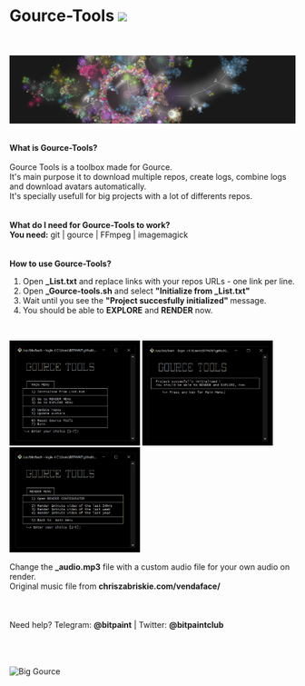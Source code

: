 # Gource-Tools                         <img src="https://img.shields.io/badge/License-MIT-orange.svg"> <br> <br>



 <img src="https://raw.githubusercontent.com/bitpaint/bitcoin-gources/main/gource/art/screenshoot.jpg" alt="Combined" width="690px"> <br> <br>


<b>What is Gource-Tools?</b><br>
<br>
Gource Tools is a toolbox made for Gource.<br>
It's main purpose it to download multiple repos, create logs, combine logs and download avatars automatically. <br>
It's specially usefull for big projects with a lot of differents repos.<br>
<br>
<br>
<b>What do I need for Gource-Tools to work?</b><br>
<b>You need:</b> git | gource | FFmpeg | imagemagick<br>
<br>
<br>
<b>How to use Gource-Tools?</b><br>
1) Open <b>_List.txt</b> and replace links with your repos URLs - one link per line.<br>
2) Open <b>_Gource-tools.sh</b> and select <b>"Initialize from _List.txt"</b> <br>
3) Wait until you see the <b>"Project succesfully initialized" </b>message.<br>
4) You should be able to <b>EXPLORE</b> and <b>RENDER</b> now.<br>
<br>


<img src="https://raw.githubusercontent.com/bitpaint/Gource-Tools/main/src/img/mainmenu.jpg" alt="Main menu" width="230px">      <img src="https://raw.githubusercontent.com/bitpaint/Gource-Tools/main/src/img/initmenu.jpg" alt="Initialize menu" width="230px">      <img src="https://raw.githubusercontent.com/bitpaint/Gource-Tools/main/src/img/rendermenu.jpg" alt="Render menu" width="230px">


Change the <b>_audio.mp3</b> file with a custom audio file for your own audio on render.<br>
Original music file from <b>chriszabriskie.com/vendaface/</b><br>
<br> <br>
<br>
Need help? Telegram: <b>@bitpaint</b> | Twitter: <b>@bitpaintclub<br></b>
<br>
<br>
<br>

 <img src="https://raw.githubusercontent.com/bitpaint/bitcoin-gources/main/gource/art/4k/2.png" alt="Big Gource" width="690px"> <br> <br>
